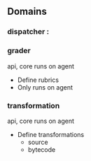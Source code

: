 ## Domains

### dispatcher :


### grader
api, core
runs on agent

- Define rubrics
- Only runs on agent

### transformation
api, core
runs on agent

- Define transformations
  - source
  - bytecode

###
